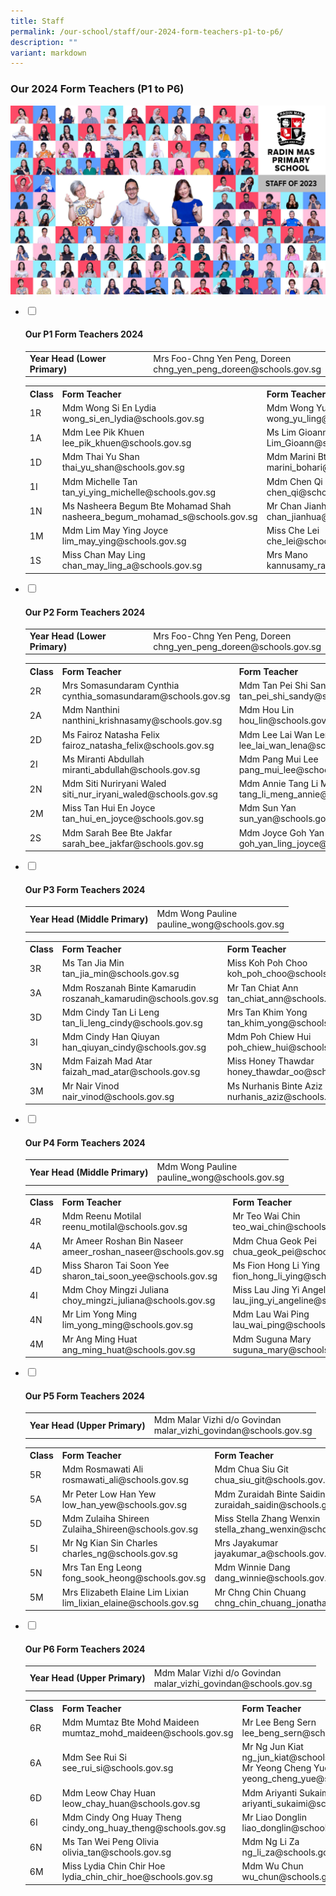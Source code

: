 ```yaml
---
title: Staff
permalink: /our-school/staff/our-2024-form-teachers-p1-to-p6/
description: ""
variant: markdown
---
```

<h3><strong>Our 2024 Form Teachers (P1 to P6)</strong></h3>
<img src="/images/Dept%202023/all_staff.jpg">
<ul class="jekyllcodex_accordion">
<li><input id="accordion1" type="checkbox"> <label for="accordion1"><h4><strong>Our P1 Form Teachers 2024</strong></h4></label>
<div>
<table>
<tbody>
<tr>
<td><strong>Year Head (Lower Primary)</strong></td>
<td>Mrs Foo-Chng Yen Peng, Doreen<br>chng_yen_peng_doreen@schools.gov.sg</td>
</tr>
</tbody>
</table>
<table>
<tbody>
<tr>
<th>Class</th>
<th>Form Teacher</th>
<th>Form Teacher</th>
</tr>
<tr>
<td>1R</td>
<td>Mdm Wong Si En Lydia<br>wong_si_en_lydia@schools.gov.sg</td>
<td>Mdm Wong Yu Ling
	<br>wong_yu_ling@schools.gov.sg</td>
</tr>
<tr>
<td>1A</td>
<td>Mdm Lee Pik Khuen<br>lee_pik_khuen@schools.gov.sg</td>
<td>Ms Lim Gioann<br>Lim_Gioann@schools.gov.sg</td>
</tr>
<tr>
<td>1D</td>
<td>Mdm Thai Yu Shan<br>thai_yu_shan@schools.gov.sg</td>
<td>Mdm Marini Bte Bohari<br>marini_bohari@schools.gov.sg</td>
</tr>
<tr>
<td>1I</td>
<td>Mdm Michelle Tan<br>tan_yi_ying_michelle@schools.gov.sg</td>
<td>Mdm Chen Qi<br>chen_qi@schools.gov.sg</td>
</tr>
<tr>
<td>1N</td>
<td>Ms Nasheera Begum Bte Mohamad Shah<br>nasheera_begum_mohamad_s@schools.gov.sg</td>
<td>Mr Chan Jianhua<br>chan_jianhua@schools.gov.sg</td>
</tr>
<tr>
<td>1M</td>
<td>Mdm Lim May Ying Joyce<br>lim_may_ying@schools.gov.sg</td>
<td>Miss Che Lei<br>che_lei@schools.gov.sg</td>
</tr>
<tr>
<td>1S</td>
<td>Miss Chan May Ling<br>chan_may_ling_a@schools.gov.sg</td>
<td>Mrs Mano<br>kannusamy_rajeswary@schools.gov.sg</td>
</tr>
</tbody>
</table>
</div>
</li>
<li><input id="accordion2" type="checkbox"> <label for="accordion2"><h4><strong>Our P2 Form Teachers 2024</strong></h4></label>
<div>
<table>
<tbody>
<tr>
<td><strong>Year Head (Lower Primary)</strong></td>
<td>Mrs Foo-Chng Yen Peng, Doreen<br>chng_yen_peng_doreen@schools.gov.sg</td>
</tr>
</tbody>
</table>
<table>
<tbody>
<tr>
<th>Class</th>
<th>Form Teacher</th>
<th>Form Teacher</th>
</tr>
<tr>
<td>2R</td>
<td>Mrs Somasundaram Cynthia<br>cynthia_somasundaram@schools.gov.sg</td>
<td>Mdm Tan Pei Shi Sandy<br>tan_pei_shi_sandy@schools.gov.sg</td>
</tr>
<tr>
<td>2A</td>
<td>Mdm Nanthini<br>nanthini_krishnasamy@schools.gov.sg</td>
<td>Mdm Hou Lin<br>hou_lin@schools.gov.sg</td>
</tr>
<tr>
<td>2D</td>
<td>Ms Fairoz Natasha Felix<br>fairoz_natasha_felix@schools.gov.sg</td>
<td>Mdm Lee Lai Wan Lena<br>lee_lai_wan_lena@schools.gov.sg</td>
</tr>
<tr>
<td>2I</td>
<td>Ms Miranti Abdullah<br>miranti_abdullah@schools.gov.sg</td>
<td>Mdm Pang Mui Lee<br>pang_mui_lee@schools.gov.sg</td>
</tr>
<tr>
<td>2N</td>
<td>Mdm Siti Nuriryani Waled<br>siti_nur_iryani_waled@schools.gov.sg</td>
<td>Mdm Annie Tang Li Meng<br>tang_li_meng_annie@schools.gov.sg</td>
</tr>
<tr>
<td>2M</td>
<td>Miss Tan Hui En Joyce<br>tan_hui_en_joyce@schools.gov.sg</td>
<td>Mdm Sun Yan<br>sun_yan@schools.gov.sg</td>
</tr>
<tr>
<td>2S</td>
<td>Mdm Sarah Bee Bte Jakfar<br>sarah_bee_jakfar@schools.gov.sg</td>
<td>Mdm Joyce Goh Yan Ling (Mrs Won)<br>goh_yan_ling_joyce@schools.gov.sg</td>
</tr>
</tbody>
</table>
</div>
</li>
<li><input id="accordion3" type="checkbox"> <label for="accordion3"><h4><strong>Our P3 Form Teachers 2024</strong></h4></label>
<div>
<table>
<tbody>
<tr>
<td><strong>Year Head (Middle Primary)</strong></td>
<td>Mdm Wong Pauline<br>pauline_wong@schools.gov.sg</td>
</tr>
</tbody>
</table>
<table>
<tbody>
<tr>
<th>Class</th>
<th>Form Teacher</th>
<th>Form Teacher</th>
</tr>
<tr>
<td>3R</td>
<td>Ms Tan Jia Min<br>tan_jia_min@schools.gov.sg</td>
<td>Miss Koh Poh Choo<br>koh_poh_choo@schools.gov.sg</td>
</tr>
<tr>
<td>3A</td>
<td>Mdm Roszanah Binte Kamarudin<br>roszanah_kamarudin@schools.gov.sg</td>
<td>Mr Tan Chiat Ann<br>tan_chiat_ann@schools.gov.sg</td>
</tr>
<tr>
<td>3D</td>
<td>Mdm Cindy Tan Li Leng<br>tan_li_leng_cindy@schools.gov.sg</td>
<td>Mrs Tan Khim Yong<br>tan_khim_yong@schools.gov.sg</td>
</tr>
<tr>
<td>3I</td>
<td>Mdm Cindy Han Qiuyan<br>han_qiuyan_cindy@schools.gov.sg</td>
<td>Mdm Poh Chiew Hui<br>poh_chiew_hui@schools.gov.sg</td>
</tr>
<tr>
<td>3N</td>
<td>Mdm Faizah Mad Atar<br>faizah_mad_atar@schools.gov.sg</td>
<td>Miss Honey Thawdar<br>honey_thawdar_oo@schools.gov.sg</td>
</tr>
<tr>
<td>3M</td>
<td>Mr Nair Vinod<br>nair_vinod@schools.gov.sg</td>
<td>Ms Nurhanis Binte Aziz<br>nurhanis_aziz@schools.gov.sg</td>
</tr>
</tbody>
</table>
</div>
</li>
<li><input id="accordion4" type="checkbox"> <label for="accordion4"><h4><strong>Our P4 Form Teachers 2024</strong></h4></label>
<div>
<table>
<tbody>
<tr>
<td><strong>Year Head (Middle Primary)</strong></td>
<td>Mdm Wong Pauline<br>pauline_wong@schools.gov.sg</td>
</tr>
</tbody>
</table>
<table>
<tbody>
<tr>
<th>Class</th>
<th>Form Teacher</th>
<th>Form Teacher</th>
</tr>
<tr>
<td>4R</td>
<td>Mdm Reenu Motilal<br>reenu_motilal@schools.gov.sg</td>
<td>Mr Teo Wai Chin<br>teo_wai_chin@schools.gov.sg</td>
</tr>
<tr>
<td>4A</td>
<td>Mr Ameer Roshan Bin Naseer<br>ameer_roshan_naseer@schools.gov.sg</td>
<td>Mdm Chua Geok Pei<br>chua_geok_pei@schools.gov.sg</td>
</tr>
<tr>
<td>4D</td>
<td>Miss Sharon Tai Soon Yee<br>sharon_tai_soon_yee@schools.gov.sg</td>
<td>Ms Fion Hong Li Ying<br>fion_hong_li_ying@schools.gov.sg</td>
</tr>
<tr>
<td>4I</td>
<td>Mdm Choy Mingzi Juliana<br>choy_mingzi_juliana@schools.gov.sg</td>
<td>Miss Lau Jing Yi Angeline<br>lau_jing_yi_angeline@schools.gov.sg</td>
</tr>
<tr>
<td>4N</td>
<td>Mr Lim Yong Ming<br>lim_yong_ming@schools.gov.sg</td>
<td>Mdm Lau Wai Ping <br>lau_wai_ping@schools.gov.sg</td>
</tr>
<tr>
<td>4M</td>
<td>Mr Ang Ming Huat<br>ang_ming_huat@schools.gov.sg</td>
<td>Mdm Suguna Mary<br>suguna_mary@schools.gov.sg</td>
</tr>
</tbody>
</table>
</div>
</li>
<li><input id="accordion5" type="checkbox"> <label for="accordion5"><h4><strong>Our P5 Form Teachers 2024</strong></h4></label>
<div>
<table>
<tbody>
<tr>
<td><strong>Year Head (Upper Primary)</strong></td>
<td>Mdm Malar Vizhi d/o Govindan<br>malar_vizhi_govindan@schools.gov.sg</td>
</tr>
</tbody>
</table>
<table>
<tbody>
<tr>
<th>Class</th>
<th>Form Teacher</th>
<th>Form Teacher</th>
</tr>
<tr>
<td>5R</td>
<td>Mdm Rosmawati Ali<br>rosmawati_ali@schools.gov.sg</td>
<td>Mdm Chua Siu Git<br>chua_siu_git@schools.gov.sg</td>
</tr>
<tr>
<td>5A</td>
<td>Mr Peter Low Han Yew<br>low_han_yew@schools.gov.sg</td>
<td>Mdm Zuraidah Binte Saidin<br>zuraidah_saidin@schools.gov.sg</td>
</tr>
<tr>
<td>5D</td>
<td>Mdm Zulaiha Shireen<br>Zulaiha_Shireen@schools.gov.sg</td>
<td>Miss Stella Zhang Wenxin<br>stella_zhang_wenxin@schools.gov.sg</td>
</tr>
<tr>
<td>5I</td>
<td>Mr Ng Kian Sin Charles<br>charles_ng@schools.gov.sg</td>
<td>Mrs Jayakumar<br>jayakumar_a@schools.gov.sg</td>
</tr>
<tr>
<td>5N</td>
<td>Mrs Tan Eng Leong<br>fong_sook_heong@schools.gov.sg</td>
<td>Mdm Winnie Dang<br>dang_winnie@schools.gov.sg</td>
</tr>
<tr>
<td>5M</td>
<td>Mrs Elizabeth Elaine Lim Lixian<br>lim_lixian_elaine@schools.gov.sg</td>
<td>Mr Chng Chin Chuang<br>chng_chin_chuang_jonathan@schools.gov.sg</td>
</tr>
</tbody>
</table>
</div>
</li>
<li><input id="accordion6" type="checkbox"> <label for="accordion6"><h4><strong>Our P6 Form Teachers 2024</strong></h4></label>
<div>
<table>
<tbody>
<tr>
<td><strong>Year Head (Upper Primary)</strong></td>
<td>Mdm Malar Vizhi d/o Govindan<br>malar_vizhi_govindan@schools.gov.sg</td>
</tr>
</tbody>
</table>
<table>
<tbody>
<tr>
<th>Class</th>
<th>Form Teacher</th>
<th>Form Teacher</th>
</tr>
<tr>
<td>6R</td>
<td>Mdm Mumtaz Bte Mohd Maideen<br>mumtaz_mohd_maideen@schools.gov.sg</td>
<td>Mr Lee Beng Sern<br>lee_beng_sern@schools.gov.sg</td>
</tr>
<tr>
<td>6A</td>
<td>Mdm See Rui Si<br>see_rui_si@schools.gov.sg</td>
<td>Mr Ng Jun Kiat<br>ng_jun_kiat@schools.gov.sg <br> Mr Yeong Cheng Yue Raphael<br>yeong_cheng_yue@schools.gov.sg</td>
</tr>
<tr>
<td>6D</td>
<td>Mdm Leow Chay Huan<br>leow_chay_huan@schools.gov.sg</td>
<td>Mdm Ariyanti Sukaimi<br>ariyanti_sukaimi@schools.gov.sg</td>
</tr>
<tr>
<td>6I</td>
<td>Mdm Cindy Ong Huay Theng<br>cindy_ong_huay_theng@schools.gov.sg</td>
<td>Mr Liao Donglin<br>liao_donglin@schools.gov.sg</td>
</tr>
<tr>
<td>6N</td>
<td>Ms Tan Wei Peng Olivia<br>olivia_tan@schools.gov.sg</td>
<td>Mdm Ng Li Za<br>ng_li_za@schools.gov.sg</td>
</tr>
<tr>
<td>6M</td>
<td>Miss Lydia Chin Chir Hoe&nbsp;<br>lydia_chin_chir_hoe@schools.gov.sg</td>
<td>Mdm Wu Chun<br>wu_chun@schools.gov.sg</td>
</tr>
</tbody>
</table>
</div>
</li>
</ul>